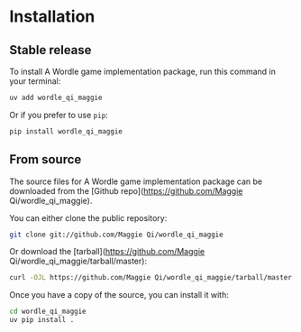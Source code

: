 # Installation

## Stable release

To install A Wordle game implementation package, run this command in your terminal:

```sh
uv add wordle_qi_maggie
```

Or if you prefer to use `pip`:

```sh
pip install wordle_qi_maggie
```

## From source

The source files for A Wordle game implementation package can be downloaded from the [Github repo](https://github.com/Maggie Qi/wordle_qi_maggie).

You can either clone the public repository:

```sh
git clone git://github.com/Maggie Qi/wordle_qi_maggie
```

Or download the [tarball](https://github.com/Maggie Qi/wordle_qi_maggie/tarball/master):

```sh
curl -OJL https://github.com/Maggie Qi/wordle_qi_maggie/tarball/master
```

Once you have a copy of the source, you can install it with:

```sh
cd wordle_qi_maggie
uv pip install .
```
